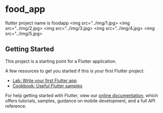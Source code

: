 # food_app

flutter project name is foodapp
<img src="../img/1.jpg>
<img src="../img/2.jpg>
<img src="../img/3.jpg>
<img src="../img/4.jpg>
<img src="../img/5.jpg>
## Getting Started

This project is a starting point for a Flutter application.

A few resources to get you started if this is your first Flutter project:

- [Lab: Write your first Flutter app](https://flutter.dev/docs/get-started/codelab)
- [Cookbook: Useful Flutter samples](https://flutter.dev/docs/cookbook)

For help getting started with Flutter, view our
[online documentation](https://flutter.dev/docs), which offers tutorials,
samples, guidance on mobile development, and a full API reference.
